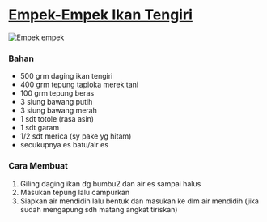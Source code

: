 # [Empek-Empek Ikan Tengiri](https://cookpad.com/id/resep/17265655-empek-empek-ikan-tengiri)<br>
![Empek empek](https://img-global.cpcdn.com/recipes/926ac619ce4ec5a5/640x640sq70/photo.jpg)
### Bahan
- 500 grm daging ikan tengiri
- 400 grm tepung tapioka merek tani
- 100 grm tepung beras
- 3 siung bawang putih
- 3 siung bawang merah
- 1 sdt totole (rasa asin)
- 1 sdt garam
- 1/2 sdt merica (sy pake yg hitam)
- secukupnya es batu/air es

### Cara Membuat

1. Giling daging ikan dg bumbu2 dan air es sampai halus<br>
2. Masukan tepung lalu campurkan<br>
3. Siapkan air mendidih lalu bentuk dan masukan ke dlm air mendidih (jika sudah mengapung sdh matang angkat tiriskan)<br>
